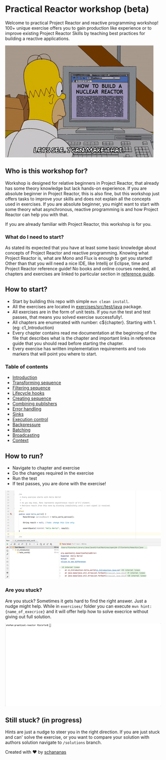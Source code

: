 # Practical Reactor workshop (beta)

Welcome to practical Project Reactor and reactive programming workshop! 100+ unique exercise offers you to gain production like experience or to improve existing Project Reactor Skills by teaching best practices for building a reactive applications.

![Project Reactor](reactor.gif)
## Who is this workshop for?

Workshop is designed for relative beginners in Project Reactor, that already has some theory knowledge but lack hands-on experience.
If you are absolute beginner in Project Reactor, this is also fine, but this workshop just offers tasks to improve your skills and does not explain all the concepts used in exercises.
If you are absolute beginner, you might want to start with some theory what asynchronous, reactive programming is and how Project Reactor can help you with that.

If you are already familiar with Project Reactor, this workshop is for you.

### What do I need to start?
As stated its expected that you have at least some basic knowledge about concepts of Project Reactor and reactive programming.
Knowing what Project Reactor is, what are Mono and Flux is enough to get you started!
Other than that you will need a nice IDE, like Intellij or Eclipse, time and Project Reactor reference guide!
No books and online courses needed, all chapters and exercises are linked to particular section in [reference guide](https://projectreactor.io/docs/core/release/reference/).

## How to start?

- Start by building this repo with simple `mvn clean install`.
- All the exercises are located in [exercises/src/test/java](exercises/src/test/java) package.
- All exercises are in the form of unit tests. If you run the test and test passes, that means you solved exercise successfully!.
- All chapters are enumerated with number: c${chapter}. Starting with 1. (eg: c1_Introduction)
- Every chapter contains read me documentation at the beginning of the file that describes what is the chapter and important links in reference guide that you should read before starting the chapter.
- Every exercise has written implementation requirements and `todo` markers that will point you where to start.

### Table of contents

* [Introduction](exercises/src/test/java/c1_Introduction.java)
* [Transforming sequence](exercises/src/test/java/c2_TransformingSequence.java)
* [Filtering sequence](exercises/src/test/java/c3_FilteringSequence.java)
* [Lifecycle hooks](exercises/src/test/java/c4_LifecycleHooks.java)
* [Creating sequence](exercises/src/test/java/c5_CreatingSequence.java)
* [Combining publishers](exercises/src/test/java/c6_CombiningPublishers.java)
* [Error handling](exercises/src/test/java/c7_ErrorHandling.java)
* [Sinks](exercises/src/test/java/c8_Sinks.java)
* [Execution control](exercises/src/test/java/c9_ExecutionControl.java)
* [Backpressure](exercises/src/test/java/c10_Backpressure.java)
* [Batching](exercises/src/test/java/c11_Batching.java)
* [Broadcasting](exercises/src/test/java/c12_Broadcasting.java)
* [Context](exercises/src/test/java/c13_Context.java)


## How to run?

- Navigate to chapter and exercise
- Do the changes required in the exercise
- Run the test
- If test passes, you are done with the exercise!

![](run.gif)

### Are you stuck?
Are you stuck? Sometimes it gets hard to find the right answer. Just a nudge might help.
While in `exercises/` folder you can execute `mvn hint:{name_of_execrice}` and it will offer help how to solve execrice without giving out full solution.

![](hints.gif)

## Still stuck? (in progress)
Hints are just a nudge to steer you in the right direction.
If you are just stuck and can' solve the exercise, or you want to compare your solution with authors solution navigate to `/solutions` branch.

Created with :heart: by [schananas](https://github.com/schananas)